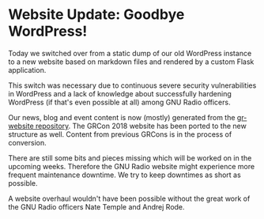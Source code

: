 # Website Update: Goodbye WordPress!

Today we switched over from a static dump of our old WordPress instance to a new website based on markdown files and rendered by a custom Flask application.

This switch was necessary due to continuous severe security vulnerabilities in WordPress and a lack of knowledge about successfully hardening WordPress (if that's even possible at all) among GNU Radio officers.

Our news, blog and event content is now (mostly) generated from the [gr-website repository](https://github.com/gnuradio/gr-website).
The GRCon 2018 website has been ported to the new structure as well. Content from previous GRCons is in the process of conversion.

There are still some bits and pieces missing which will be worked on in the upcoming weeks. Therefore the GNU Radio website might experience more frequent maintenance downtime. We try to keep downtimes as short as possible.

A website overhaul wouldn't have been possible without the great work of the GNU Radio officers Nate Temple and Andrej Rode.
